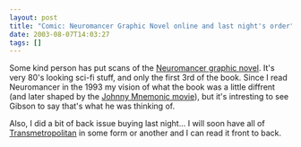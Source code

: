 ```yaml
---
layout: post
title: "Comic: Neuromancer Graphic Novel online and last night's order"
date: 2003-08-07T14:03:27
tags: []
---
```


Some kind person has put scans of the [Neuromancer graphic novel][1]. It's very 80's looking sci-fi stuff, and only the first 3rd of the book. Since I read Neuromancer in the 1993 my vision of what the book was a little diffrent (and later shaped by the [Johnny Mnemonic movie][2]), but it's intresting to see Gibson to say that's what he was thinking of. 

Also, I did a bit of back issue buying last night... I will soon have all of [Transmetropolitan][3] in some form or another and I can read it front to back. 

   [1]: http://www.antonraubenweiss.com/gibson/neurocomic.html
   [2]: http://www.antonraubenweiss.com/gibson/johnny.html
   [3]: http://www.transmetropolitan.com/



